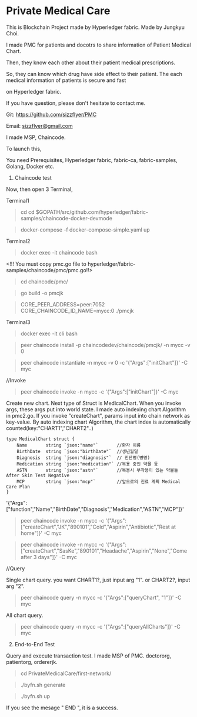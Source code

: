 # Private Medical Care

This is Blockchain Project made by Hyperledger fabric. Made by Jungkyu Choi.

I made PMC for patients and docotrs to share information of Patient Medical Chart.

Then, they know each other about their patient medical prescriptions.

So, they can know which drug have side effect to their patient. The each medical information of patients is secure and fast

on Hyperledger fabric.

If you have question, please don't hesitate to contact me.

Git: https://github.com/sizzflyer/PMC 

Email: sizzflyer@gmail.com

I made MSP, Chaincode.

To launch this,

You need Prerequisites, Hyperledger fabric, fabric-ca, fabric-samples, Golang, Docker etc.

1. Chaincode test

Now, then open 3 Terminal,

Terminal1

> cd cd $GOPATH/src/github.com/hyperledger/fabric-samples/chaincode-docker-devmode

> docker-compose -f docker-compose-simple.yaml up

Terminal2

> docker exec -it chaincode bash

<!!! You must copy pmc.go file to hyperledger/fabric-samples/chaincode/pmc/pmc.go!!>

> cd chaincode/pmc/

> go build -o pmcjk

> CORE_PEER_ADDRESS=peer:7052 CORE_CHAINCODE_ID_NAME=mycc:0 ./pmcjk

Terminal3

>docker exec -it cli bash

> peer chaincode install -p chaincodedev/chaincode/pmcjk/ -n mycc -v 0

> peer chaincode instantiate -n mycc -v 0 -c '{"Args":["initChart"]}' -C myc

//Invoke

> peer chaincode invoke -n mycc -c '{"Args":["initChart"]}' -C myc

Create new chart. Next type of Struct is MedicalChart. When you invoke args, these args put into world state. I made auto indexing chart Algorithm in pmc2.go. If you invoke "createChart", params input into chain network as key-value. By auto indexing chart Algorithm, the chart index is automatically counted(key:"CHART1","CHART2"..)

	type MedicalChart struct {
  		Name       string `json:"name"`       //환자 이름	  
 		BirthDate  string `json:"birthDate"`  //생년월일	  
  		Diagnosis  string `json:"diagnosis"`  // 진단명(병명)	  
 		Medication string `json:"medication"` //복용 중인 약물 등	  
  		ASTN       string `json:"astn"`       //복용시 부작용이 있는 약물들 After Skin Test Negative	  
 		MCP        string `json:"mcp"`        //앞으로의 진료 계획 Medical Care Plan
	}

'{"Args":["function","Name","BirthDate","Diagnosis","Medication","ASTN","MCP"]}'

> peer chaincode invoke -n mycc -c '{"Args":["createChart","JK","890101","Cold","Aspirin","Antibiotic","Rest at home"]}' -C myc

> peer chaincode invoke -n mycc -c '{"Args":["createChart","SasKe","890101","Headache","Aspirin","None","Come after 3 days"]}' -C myc

//Query

Single chart query. you want CHART1?, just input arg "1". or CHART2?, input arg "2".

> peer chaincode query -n mycc -c '{"Args":["queryChart", "1"]}' -C myc

All chart query.

> peer chaincode query -n mycc -c '{"Args":["queryAllCharts"]}' -C myc

2. End-to-End Test

Query and execute transaction test. I made MSP of PMC. doctororg, patientorg, ordererjk.

> cd PrivateMedicalCare/first-network/

> ./byfn.sh generate

> ./byfn.sh up

If you see the mesage " END ", it is a success.
